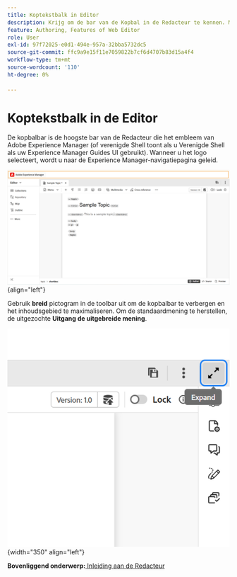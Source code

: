 ```yaml
---
title: Koptekstbalk in Editor
description: Krijg om de bar van de Kopbal in de Redacteur te kennen. Meer informatie over de Editor-interface en -functies in Adobe Experience Manager Guides.
feature: Authoring, Features of Web Editor
role: User
exl-id: 97f72025-e0d1-494e-957a-32bba5732dc5
source-git-commit: ffc9a9e15f11e7059822b7cf6d4707b83d15a4f4
workflow-type: tm+mt
source-wordcount: '110'
ht-degree: 0%

---
```


# Koptekstbalk in de Editor

De kopbalbar is de hoogste bar van de Redacteur die het embleem van Adobe Experience Manager (of verenigde Shell toont als u Verenigde Shell als uw Experience Manager Guides UI gebruikt). Wanneer u het logo selecteert, wordt u naar de Experience Manager-navigatiepagina geleid.

![](./images/web-editor-header-bar.png){align="left"}

Gebruik **breid** pictogram in de toolbar uit om de kopbalbar te verbergen en het inhoudsgebied te maximaliseren. Om de standaardmening te herstellen, de uitgezochte **Uitgang de uitgebreide mening**.

![](./images/web-editor-header-bar-expand-option.png){width="350" align="left"}



**Bovenliggend onderwerp:**[ Inleiding aan de Redacteur ](web-editor.md)
